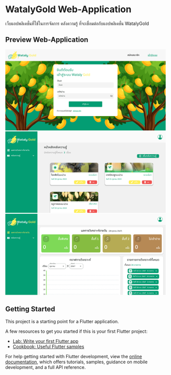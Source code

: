 # WatalyGold Web-Application

เว็บแอปพลิเคชั่นที่ใช้ในการจัดการ คลังความรู้ ที่จะเชื่อมต่อกับแอปพลิเคชั่น WatalyGold

## Preview Web-Application

<img src="./assets/images/screencapture-watalygold-web-app-login-2024-10-28-14_43_58.png" width="600">
<img src="./assets/images/screencapture-watalygold-web-app-mainKnowledge-2024-10-28-14_40_48.png" width="600">
<img src="./assets/images/screencapture-watalygold-web-app-dashboard-2024-10-28-15_04_06.png" width="600">

## Getting Started

This project is a starting point for a Flutter application.

A few resources to get you started if this is your first Flutter project:

- [Lab: Write your first Flutter app](https://docs.flutter.dev/get-started/codelab)
- [Cookbook: Useful Flutter samples](https://docs.flutter.dev/cookbook)

For help getting started with Flutter development, view the
[online documentation](https://docs.flutter.dev/), which offers tutorials,
samples, guidance on mobile development, and a full API reference.

